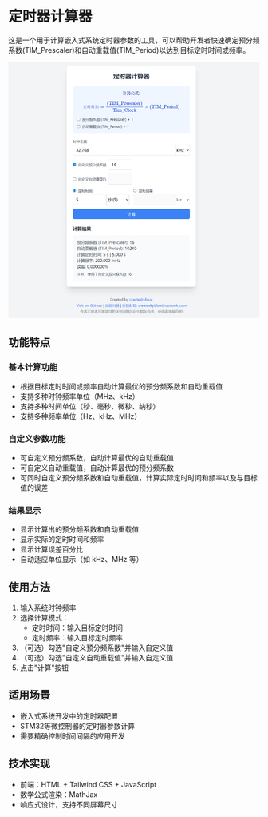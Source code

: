 # 定时器计算器

这是一个用于计算嵌入式系统定时器参数的工具，可以帮助开发者快速确定预分频系数(TIM_Prescaler)和自动重载值(TIM_Period)以达到目标定时时间或频率。

![定时器计算器界面](img/PixPin_2025-09-14_14-13-03.png)

## 功能特点

### 基本计算功能
- 根据目标定时时间或频率自动计算最优的预分频系数和自动重载值
- 支持多种时钟频率单位（MHz、kHz）
- 支持多种时间单位（秒、毫秒、微秒、纳秒）
- 支持多种频率单位（Hz、kHz、MHz）

### 自定义参数功能
- 可自定义预分频系数，自动计算最优的自动重载值
- 可自定义自动重载值，自动计算最优的预分频系数
- 可同时自定义预分频系数和自动重载值，计算实际定时时间和频率以及与目标值的误差

### 结果显示
- 显示计算出的预分频系数和自动重载值
- 显示实际的定时时间和频率
- 显示计算误差百分比
- 自动适应单位显示（如 kHz、MHz 等）

## 使用方法

1. 输入系统时钟频率
2. 选择计算模式：
   - 定时时间：输入目标定时时间
   - 定时频率：输入目标定时频率
3. （可选）勾选"自定义预分频系数"并输入自定义值
4. （可选）勾选"自定义自动重载值"并输入自定义值
5. 点击"计算"按钮

## 适用场景

- 嵌入式系统开发中的定时器配置
- STM32等微控制器的定时器参数计算
- 需要精确控制时间间隔的应用开发

## 技术实现

- 前端：HTML + Tailwind CSS + JavaScript
- 数学公式渲染：MathJax
- 响应式设计，支持不同屏幕尺寸
